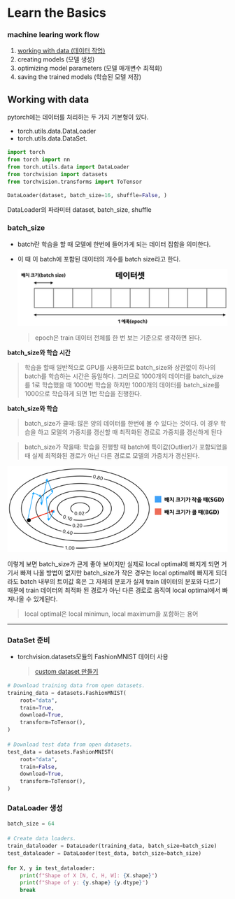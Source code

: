# Learn the Basics

### machine learing work flow

1. [working with data (데이터 작업)](#working-with-data)
2. creating models (모델 생성)
3. optimizing model parameters (모델 매개변수 최적화)
4. saving the trained models (학습된 모델 저장)

## Working with data

pytorch에는 데이터를 처리하는 두 가지 기본형이 있다.

- torch.utils.data.DataLoader
- torch.utils.data.DataSet.

```python
import torch
from torch import nn
from torch.utils.data import DataLoader
from torchvision import datasets
from torchvision.transforms import ToTensor
```

```python
DataLoader(dataset, batch_size=16, shuffle=False, )
```

DataLoader의 파라미터 dataset, batch_size, shuffle

### **batch_size**

- batch란 학습을 할 때 모델에 한번에 들어가게 되는 데이터 집합을 의미한다.
- 이 때 이 batch에 포함된 데이터의 개수를 batch size라고 한다.

  ![batch_size](./images/batch_size.png)

  > epoch은 train 데이터 전체를 한 번 보는 기준으로 생각하면 된다.

**batch_size와 학습 시간**
<br>

> 학습을 할때 일반적으로 GPU를 사용하므로 batch_size와 상관없이 하나의 batch를 학습하는 시간은 동일하다. 그러므로 1000개의 데이터를 batch_size를 1로 학습했을 때 1000번 학습을 하지만
> 1000개의 데이터를 batch_size를 1000으로 학습하게 되면 1번 학습을 진행한다.

**batch_size와 학습**

> batch_size가 클때: 많은 양의 데이터를 한번에 볼 수 있다는 것이다. 이 경우 학습을 하고 모델의 가중치를 갱신할 때 최적화된 경로로 가중치를 갱신하게 된다

> batch_size가 작을때: 학습을 진행할 때 batch에 특이값(Outlier)가 포함되었을 때 실제 최적화된 경로가 아닌 다른 경로로 모델의 가중치가 갱신된다.

![batch_size](./images/batch_size2.png)

이렇게 보면 batch_size가 큰게 좋아 보이지만 실제로 local optimal에 빠지게 되면 거기서 빠져 나올 방법이 없지만 batch_size가 작은 경우는 local optimal에 빠지게 되더라도 batch 내부의 트이값 혹은 그 자체의 분포가 실제 train 데이터의 분포와 다르기 때문에 train 데이터의 최적화 된 경로가 아닌 다른 경로로 움직여 local optimal에서 빠져나올 수 있게된다.

> local optimal은 local minimun, local maximum을 포함하는 용어

<hr/>

### DataSet 준비

- torchvision.datasets모듈의 FashionMNIST 데이터 사용
  > [custom dataset 만들기](../CustomDataSet)

```python
# Download training data from open datasets.
training_data = datasets.FashionMNIST(
    root="data",
    train=True,
    download=True,
    transform=ToTensor(),
)

# Download test data from open datasets.
test_data = datasets.FashionMNIST(
    root="data",
    train=False,
    download=True,
    transform=ToTensor(),
)
```

### DataLoader 생성

```python
batch_size = 64

# Create data loaders.
train_dataloader = DataLoader(training_data, batch_size=batch_size)
test_dataloader = DataLoader(test_data, batch_size=batch_size)

for X, y in test_dataloader:
    print(f"Shape of X [N, C, H, W]: {X.shape}")
    print(f"Shape of y: {y.shape} {y.dtype}")
    break
```
